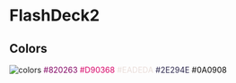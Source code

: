 # FlashDeck2

## Colors
![colors](./dev_assets/coolors1.png "color scheme")
<font color="#820263">#820263</font>
<font color="#D90368">#D90368</font>
<font color="#EADEDA">#EADEDA</font>
<font color="#2E294E">#2E294E</font>
<font color="#0A0908">#0A0908</font>
